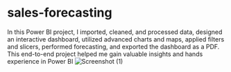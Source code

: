 # sales-forecasting
In this Power BI project, I imported, cleaned, and processed data, designed an interactive dashboard, utilized advanced charts and maps, applied filters and slicers, performed forecasting, and exported the dashboard as a PDF. This end-to-end project helped me gain valuable insights and hands experience in Power BI
![Screenshot (1)](https://github.com/user-attachments/assets/cb5fc2e9-b790-47a4-b348-c11929741b43)

